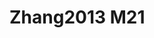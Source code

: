 <a name="material" />

# Zhang2013 M21
<script type="application/ld+json">
  {
    "@context": "https://schema.org/",
    "@type": "ChemicalSubstance",
    "http://purl.org/dc/terms/conformsTo":
      {
        "@type": "CreativeWork",
        "@id": "https://bioschemas.org/profiles/ChemicalSubstance/0.4-RELEASE/"
      },
    "@id": "https://egonw.github.io/nanowiki/nanowiki326.html#material",
    "name": "Zhang2013 M21",
    "sameAs": "http://127.0.0.1/mediawiki/index.php/Special:URIResolver/Zhang2013_M21"
  }
</script>

